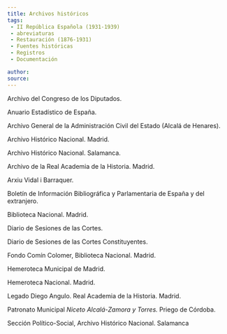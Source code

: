 ```yaml
---
title: Archivos históricos
tags: 
 - II República Española (1931-1939)
 - abreviaturas
 - Restauración (1876-1931)
 - Fuentes históricas
 - Registros
 - Documentación

author: 
source: 
---
```


Archivo del Congreso de los Diputados.

Anuario Estadístico de España.

Archivo General de la Administración Civil del Estado (Alcalá de Henares).

Archivo Histórico Nacional. Madrid.

Archivo Histórico Nacional. Salamanca.

Archivo de la Real Academia de la Historia. Madrid.

Arxiu Vidal i Barraquer.

Boletín de Información Bibliográfica y Parlamentaria de España y del extranjero.

Biblioteca Nacional. Madrid.

Diario de Sesiones de las Cortes.

Diario de Sesiones de las Cortes Constituyentes.

Fondo Comín Colomer, Biblioteca Nacional. Madrid.

Hemeroteca Municipal de Madrid.

Hemeroteca Nacional. Madrid.

Legado Diego Angulo. Real Academia de la Historia. Madrid.

Patronato Municipal _Niceto Alcalá-Zamora y Torres._ Priego de Córdoba.

Sección Político-Social, Archivo Histórico Nacional. Salamanca
